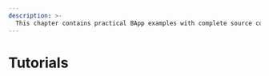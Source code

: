 ```yaml
---
description: >-
  This chapter contains practical BApp examples with complete source code and explanation.
---
```

# Tutorials

